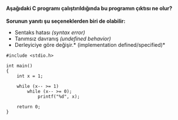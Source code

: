 #### Aşağıdaki C programı çalıştırıldığında bu programın çıktısı ne olur?

**Sorunun yanıtı şu seçeneklerden biri de olabilir:**
+ Sentaks hatası *(syntax error)*
+ Tanımsız davranış *(undefined behavior)*
+ Derleyiciye göre değişir.* (implementation defined/specified)*

```
#include <stdio.h>

int main()
{
	int x = 1;

	while (x-- >= 1)
		while (x-- >= 0);
			printf("%d", x);

	return 0;
}
```
